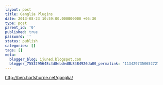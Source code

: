 ```yaml
---
layout: post
title: Ganglia Plugins
date: 2013-08-23 10:59:00.000000000 +05:30
type: post
parent_id: '0'
published: true
password: ''
status: publish
categories: []
tags: []
meta:
  blogger_blog: ijuned.blogspot.com
  blogger_7553295648c4d8ebded8b8484926da00_permalink: '1134297350652727480'
---
```

<div dir="ltr" style="text-align:left;"><a href="http://ben.hartshorne.net/ganglia/">http://ben.hartshorne.net/ganglia/</a></div>

